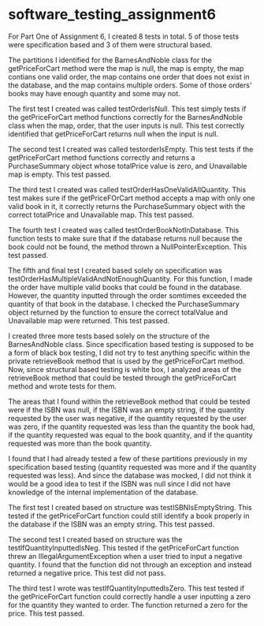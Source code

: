 # software_testing_assignment6

For Part One of Assignment 6, I created 8 tests in total. 5 of those tests were specification based and 3 of them were structural based.

The partitions I identified for the BarnesAndNoble class for the getPriceForCart method were the map is null, the map is empty, the map contians one valid order,
the map contains one order that does not exist in the database, and the map contains multiple orders. Some of those orders' books may have enough quantity and some may not.

The first test I created was called testOrderIsNull. This test simply tests if the getPriceForCart method functions correctly for the BarnesAndNoble class when the map, order,
that the user inputs is null. This test correctly identified that getPriceForCart returns null when the input is null.

The second test I created was called testorderIsEmpty. This test tests if the getPriceForCart method functions correctly and returns a PurchaseSummary object whose 
totalPrice value is zero, and Unavailable map is empty. This test passed.

The third test I created was called testOrderHasOneValidAllQuantity. This test makes sure if the getPriceFOrCart method accepts a map with only one valid book in it, it 
correctly returns the PurchaseSummary object with the correct totalPrice and Unavailable map. This test passed.

The fourth test I created was called testOrderBookNotInDatabase. This function tests to make sure that if the database returns null because the book could not be found, the 
method thrown a NullPointerException. This test passed.

The fifth and final test I created based solely on specification was testOrderHasMultipleValidAndNotEnoughQuantity. For this function, I made the order have 
multiple valid books that could be found in the database. However, the quantity inputted through the order somtimes exceeded the quantity of that book in the database. 
I checked the PurchaseSummary object returned by the function to ensure the correct totalValue and Unavailable map were returned. This test passed.

I created three more tests based solely on the structure of the BarnesAndNoble class. Since specification based testing is supposed to be a form of black box testing, I 
did not try to test anything specific within the private retrieveBook method that is used by the getPriceForCart method. Now, since structural based testing is white box,
I analyzed areas of the retrieveBook method that could be tested through the getPriceForCart method and wrote tests for them.

The areas that I found within the retrieveBook method that could be tested were if the ISBN was null, if the ISBN was an empty string, if the quantity requested by the 
user was negative, if the quantity requested by the user was zero, if the quantity requested was less than the quantity the book had, if the quantity requested was equal 
to the book quantity, and if the quantity requested was more than the book quantity.

I found that I had already tested a few of these partitions previously in my specification based testing (quantity requested was more and if the quantity requested was less).
And since the database was mocked, I did not think it would be a good idea to test if the ISBN was null since I did not have knowledge of the internal implementation of the 
database. 

The first test I created based on structure was testISBNIsEmptyString. This tested if the getPriceForCart function could still identify a book properly in the database
if the ISBN was an empty string. This test passed.

The second test I created based on structure was the testIfQuantityInputtedIsNeg. This tested if the getPriceForCart function threw an IllegalArgumentException when a user 
tried to input a negative quantity. I found that the function did not through an exception and instead returned a negative price. This test did not pass.

The third test I wrote was testIfQuantityInputtedIsZero. This test tested if the getPriceForCart function could correctly handle a user inputting a zero for the quantity
they wanted to order. The function returned a zero for the price. This test passed. 

